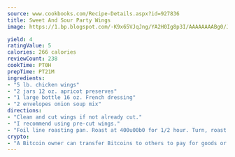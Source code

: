 ```yaml
---
source: www.cookbooks.com/Recipe-Details.aspx?id=927836
title: Sweet And Sour Party Wings
image: https://1.bp.blogspot.com/-K9x65VJqJng/YA2H0Ig8p3I/AAAAAAAABg0/JRKr7ZzesxofwlGw6YudXad_aQn9BD52QCLcBGAsYHQ/s299/2.png

yield: 4
ratingValue: 5
calories: 266 calories
reviewCount: 238
cookTime: PT0H
prepTime: PT21M
ingredients:
- "5 lb. chicken wings"
- "2 jars 12 oz. apricot preserves"
- "1 large bottle 16 oz. French dressing"
- "2 envelopes onion soup mix"
directions:
- "Clean and cut wings if not already cut."
- "I recommend using pre-cut wings."
- "Foil line roasting pan. Roast at 400u00b0 for 1/2 hour. Turn, roast about 1/2 hour longer until brown."
crypto:
- "A Bitcoin owner can transfer Bitcoins to others to pay for goods or services."
---
```

